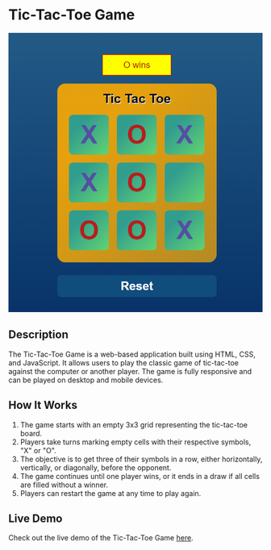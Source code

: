 # Tic-Tac-Toe Game

![Tic-Tac-Toe Screenshot](./screenshot.png)

## Description

The Tic-Tac-Toe Game is a web-based application built using HTML, CSS, and JavaScript. It allows users to play the classic game of tic-tac-toe against the computer or another player. The game is fully responsive and can be played on desktop and mobile devices.

## How It Works

1. The game starts with an empty 3x3 grid representing the tic-tac-toe board.
2. Players take turns marking empty cells with their respective symbols, "X" or "O".
3. The objective is to get three of their symbols in a row, either horizontally, vertically, or diagonally, before the opponent.
4. The game continues until one player wins, or it ends in a draw if all cells are filled without a winner.
5. Players can restart the game at any time to play again.

## Live Demo

Check out the live demo of the Tic-Tac-Toe Game [here](https://subham7201.github.io/tic_tac_toe).
